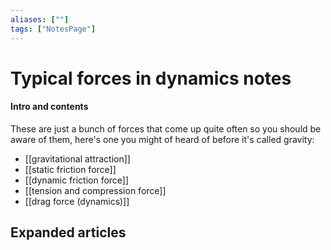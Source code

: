 ```yaml
---
aliases: [""]
tags: ["NotesPage"]
---
```


# Typical forces in dynamics notes

#### Intro and contents
These are just a bunch of forces that come up quite often so you should be aware of them, here's one you might of heard of before it's called gravity:
- [[gravitational attraction]]
- [[static friction force]]
- [[dynamic friction force]]
- [[tension and compression force]]
- [[drag force (dynamics)]]

## Expanded articles

